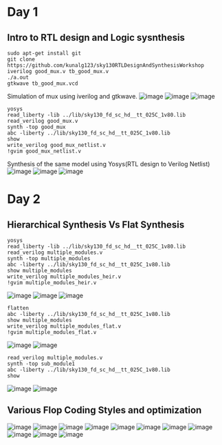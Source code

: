 # Day 1
## Intro to RTL design and Logic sysnthesis
    sudo apt-get install git 
    git clone https://github.com/kunalg123/sky130RTLDesignAndSynthesisWorkshop
    iverilog good_mux.v tb_good_mux.v
    ./a.out
    gtkwave tb_good_mux.vcd
    
Simulation of mux using iverilog and gtkwave. 
![image](https://github.com/saivardhan3333/VSD-HD/assets/60193705/cc01300a-7138-4dc5-8486-c7c14e6fb597)
![image](https://github.com/saivardhan3333/VSD-HD/assets/60193705/a27021f3-44cb-4423-ba46-49aba9d543b9)
![image](https://github.com/saivardhan3333/VSD-HD/assets/60193705/1928beb6-abd2-457a-9718-31a38ffa8846)

    yosys
    read_liberty -lib ../lib/sky130_fd_sc_hd__tt_025C_1v80.lib
    read_verilog good_mux.v
    synth -top good_mux
    abc -liberty ../lib/sky130_fd_sc_hd__tt_025C_1v80.lib
    show
    write_verilog good_mux_netlist.v
    !gvim good_mux_netlist.v

Synthesis of the same model using Yosys(RTL design to  Verilog Netlist)
![image](https://github.com/saivardhan3333/VSD-HD/assets/60193705/9421527c-4e47-4ac9-b6eb-20bdf9ab09a0)
![image](https://github.com/saivardhan3333/VSD-HD/assets/60193705/2a300b8a-46e4-4f10-8929-eccdfe83f5da)
![image](https://github.com/saivardhan3333/VSD-HD/assets/60193705/25bfe245-332d-4b9b-85f7-ccd3480b18fc)

# Day 2
## Hierarchical Synthesis Vs Flat Synthesis

    yosys
    read_liberty -lib ../lib/sky130_fd_sc_hd__tt_025C_1v80.lib
    read_verilog multiple_modules.v
    synth -top multiple_modules
    abc -liberty ../lib/sky130_fd_sc_hd__tt_025C_1v80.lib
    show multiple_modules
    write_verilog multiple_modules_heir.v
    !gvim multiple_modules_heir.v

![image](https://github.com/saivardhan3333/VSD-HD/assets/60193705/660fc878-aa18-4917-af9e-f82ebb62f536)
![image](https://github.com/saivardhan3333/VSD-HD/assets/60193705/599b1be8-a56b-43e6-887e-0b72258b1acd)
![image](https://github.com/saivardhan3333/VSD-HD/assets/60193705/fdaa8626-0b57-46d4-98e8-ba4eb0f93205)

    flatten
    abc -liberty ../lib/sky130_fd_sc_hd__tt_025C_1v80.lib
    show multiple_modules
    write_verilog multiple_modules_flat.v
    !gvim multiple_modules_flat.v

![image](https://github.com/saivardhan3333/VSD-HD/assets/60193705/c5c81aa7-4fd7-4be8-b29d-db6b6b5e50e8)
![image](https://github.com/saivardhan3333/VSD-HD/assets/60193705/1024687c-8d51-4a89-8da9-7e87e8227291)

    read_verilog multiple_modules.v
    synth -top sub_module1
    abc -liberty ../lib/sky130_fd_sc_hd__tt_025C_1v80.lib
    show 
![image](https://github.com/saivardhan3333/VSD-HD/assets/60193705/7fbe75e7-9e30-4714-8dc0-38c7208fdfbf)
![image](https://github.com/saivardhan3333/VSD-HD/assets/60193705/630d9bdf-6a39-4e8e-b7c1-b216f312ac0e)

## Various Flop Coding Styles and optimization

![image](https://github.com/saivardhan3333/VSD-HD/assets/60193705/85c213d0-8ecd-4247-8503-3ab6925f893b)
![image](https://github.com/saivardhan3333/VSD-HD/assets/60193705/39b0ddda-6763-4461-964b-f6a9e476ca36)
![image](https://github.com/saivardhan3333/VSD-HD/assets/60193705/2d593be5-c05e-41c3-aad1-7f7237cb68c6)
![image](https://github.com/saivardhan3333/VSD-HD/assets/60193705/aca25a04-4b6e-4ed8-9fed-0eb604384dcc)
![image](https://github.com/saivardhan3333/VSD-HD/assets/60193705/03189f90-29ee-4598-ab35-db7644a625a2)
![image](https://github.com/saivardhan3333/VSD-HD/assets/60193705/35d1dc8e-6ad1-49d6-9551-48d920315e39)
![image](https://github.com/saivardhan3333/VSD-HD/assets/60193705/8e3866fb-089d-45ef-8431-1ead64b041cb)
![image](https://github.com/saivardhan3333/VSD-HD/assets/60193705/d77a5eba-ee1a-4639-8bbe-f3e36d965a8a)
![image](https://github.com/saivardhan3333/VSD-HD/assets/60193705/2a9835d2-f9a2-49e6-989b-a4edf9696e07)
![image](https://github.com/saivardhan3333/VSD-HD/assets/60193705/2a65eeb3-0977-44ef-9f2a-6a4db6e8d85f)
![image](https://github.com/saivardhan3333/VSD-HD/assets/60193705/491071f5-9a71-46ee-9242-20147745cece)


    

